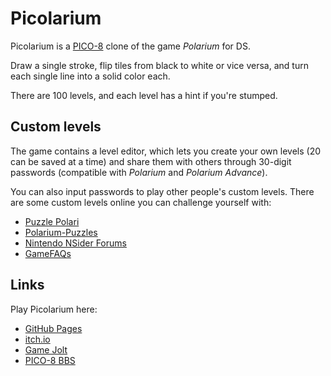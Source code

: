 Picolarium
==========

Picolarium is a [PICO-8](https://www.lexaloffle.com/pico-8.php) clone of the game _Polarium_ for DS.

Draw a single stroke, flip tiles from black to white or vice versa, and turn each single line into a solid color each.

There are 100 levels, and each level has a hint if you're stumped.

Custom levels
-------------

The game contains a level editor, which lets you create your own levels (20 can be saved at a time) and share them with others through 30-digit passwords (compatible with _Polarium_ and _Polarium Advance_).

You can also input passwords to play other people's custom levels. There are some custom levels online you can challenge yourself with:

* [Puzzle Polari](https://archive.kontek.net/polarium.strategyplanet.gamespy.com)
* [Polarium-Puzzles](https://web.archive.org/web/20050420020800/http://polarium-puzzles.com:80)
* [Nintendo NSider Forums](https://web.archive.org/web/20070312082829/http://forums.nintendo.com/nintendo/board/message?board.id=ds&message.id=1196529)
* [GameFAQs](https://gamefaqs.gamespot.com/ds/925392-polarium/faqs/35927)

Links
-----

Play Picolarium here:
* [GitHub Pages](https://tobiasvl.github.io/picolarium/)
* [itch.io](https://tobiasvl.itch.io/picolarium/)
* [Game Jolt](https://gamejolt.com/games/picolarium/337338)
* [PICO-8 BBS](https://www.lexaloffle.com/bbs/?tid=31179)
